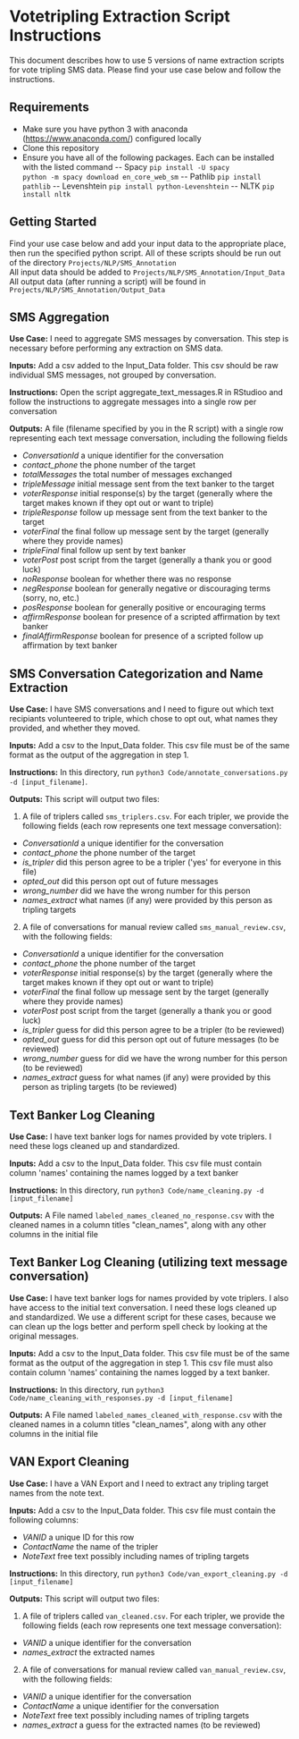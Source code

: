 # Votetripling Extraction Script Instructions
This document describes how to use 5 versions of name extraction scripts for vote tripling SMS data. Please find your use case below and follow the instructions.  

## Requirements
- Make sure you have python 3 with anaconda (https://www.anaconda.com/) configured locally
- Clone this repository
- Ensure you have all of the following packages. Each can be installed with the listed command
-- Spacy `pip install -U spacy`  
`python -m spacy download en_core_web_sm`
-- Pathlib `pip install pathlib`
-- Levenshtein `pip install python-Levenshtein`
-- NLTK `pip install nltk`

## Getting Started
Find your use case below and add your input data to the appropriate place, then run the specified python script.
All of these scripts should be run out of the directory `Projects/NLP/SMS_Annotation`  
All input data should be added to `Projects/NLP/SMS_Annotation/Input_Data`  
All output data (after running a script) will be found in `Projects/NLP/SMS_Annotation/Output_Data`  
  
## SMS Aggregation
**Use Case:** I need to aggregate SMS messages by conversation. This step is necessary before performing any extraction on SMS data.  
  
**Inputs:**
Add a csv added to the Input_Data folder. This csv should be raw individual SMS messages, not grouped by conversation.  

**Instructions:**
Open the script aggregate_text_messages.R in RStudioo and follow the instructions to aggregate messages into a single row per conversation

**Outputs:**
A file (filename specified by you in the R script) with a single row representing each text message conversation, including the following fields
- *ConversationId* a unique identifier for the conversation
- *contact_phone* the phone number of the target 
- *totalMessages* the total number of messages exchanged
- *tripleMessage* initial message sent from the text banker to the target
- *voterResponse* initial response(s) by the target (generally where the target makes known if they opt out or want to triple)
- *tripleResponse* follow up message sent from the text banker to the target
- *voterFinal* the final follow up message sent by the target (generally where they provide names)
- *tripleFinal* final follow up sent by text banker
- *voterPost* post script from the target (generally a thank you or good luck)
- *noResponse* boolean for whether there was no response
- *negResponse* boolean for generally negative or discouraging terms (sorry, no, etc.)
- *posResponse* boolean for generally positive or encouraging terms
- *affirmResponse* boolean for presence of a scripted affirmation by text banker
- *finalAffirmResponse* boolean for presence of a scripted follow up affirmation by text banker
  
  
## SMS Conversation Categorization and Name Extraction
**Use Case:** I have SMS conversations and I need to figure out which text recipiants volunteered to triple, which chose to opt out, what names they provided, and whether they moved.  
  
**Inputs:**
Add a csv to the Input_Data folder. This csv file must be of the same format as the output of the aggregation in step 1.   

**Instructions:**
In this directory, run `python3 Code/annotate_conversations.py -d [input_filename]`. 

**Outputs:**
This script will output two files:  
1. A file of triplers called `sms_triplers.csv`. For each tripler, we provide the following fields (each row represents one text message conversation):
- *ConversationId* a unique identifier for the conversation
- *contact_phone* the phone number of the target 
- *is_tripler* did this person agree to be a tripler ('yes' for everyone in this file)
- *opted_out* did this person opt out of future messages
- *wrong_number* did we have the wrong number for this person
- *names_extract* what names (if any) were provided by this person as tripling targets

2. A file of conversations for manual review called `sms_manual_review.csv`, with the following fields:
- *ConversationId* a unique identifier for the conversation
- *contact_phone* the phone number of the target 
- *voterResponse* initial response(s) by the target (generally where the target makes known if they opt out or want to triple)
- *voterFinal* the final follow up message sent by the target (generally where they provide names)
- *voterPost* post script from the target (generally a thank you or good luck)
- *is_tripler* guess for did this person agree to be a tripler (to be reviewed)
- *opted_out* guess for did this person opt out of future messages (to be reviewed)
- *wrong_number* guess for did we have the wrong number for this person (to be reviewed)
- *names_extract* guess for what names (if any) were provided by this person as tripling targets (to be reviewed)

  
## Text Banker Log Cleaning
**Use Case:** I have text banker logs for names provided by vote triplers. I need these logs cleaned up and standardized.  
  
**Inputs:**
Add a csv to the Input_Data folder. This csv file must contain column 'names' containing the names logged by a text banker  

**Instructions:**
In this directory, run `python3 Code/name_cleaning.py -d [input_filename]`  

**Outputs:**
A File named `labeled_names_cleaned_no_response.csv` with the cleaned names in a column titles "clean_names", along with any other columns in the initial file 
  
  
## Text Banker Log Cleaning (utilizing text message conversation)
**Use Case:** I have text banker logs for names provided by vote triplers. I also have access to the initial text conversation. I need these logs cleaned up and standardized. We use a different script for these cases, because we can clean up the logs better and perform spell check by looking at the original messages.  
  
**Inputs:**
Add a csv to the Input_Data folder. 
This csv file must be of the same format as the output of the aggregation in step 1.
This csv file must also contain column 'names' containing the names logged by a text banker.

**Instructions:**
In this directory, run `python3 Code/name_cleaning_with_responses.py -d [input_filename]`

**Outputs:**
A File named `labeled_names_cleaned_with_response.csv` with the cleaned names in a column titles "clean_names", along with any other columns in the initial file
  
  
## VAN Export Cleaning
**Use Case:** I have a VAN Export and I need to extract any tripling target names from the note text.

**Inputs:**
Add a csv to the Input_Data folder. This csv file must contain the following columns:
- *VANID* a unique ID for this row
- *ContactName* the name of the tripler
- *NoteText* free text possibly including names of tripling targets

**Instructions:**
In this directory, run `python3 Code/van_export_cleaning.py -d [input_filename]`  

**Outputs:**
This script will output two files:  
1. A file of triplers called `van_cleaned.csv`. For each tripler, we provide the following fields (each row represents one text message conversation):
- *VANID* a unique identifier for the conversation
- *names_extract* the extracted names

2. A file of conversations for manual review called `van_manual_review.csv`, with the following fields:
- *VANID* a unique identifier for the conversation
- *ContactName* a unique identifier for the conversation
- *NoteText* free text possibly including names of tripling targets
- *names_extract* a guess for the extracted names (to be reviewed)
